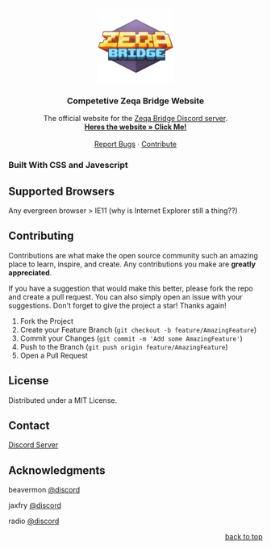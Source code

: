 <a name="readme-top"></a>

<br />
<div align="center">
  <a href="./public/logo.png">
    <img src="images/logo.png" alt="Logo" width="150" height="150">
  </a>

<h3 align="center">Competetive Zeqa Bridge Website</h3>

  <p align="center">
    The official website for the <a href="https://discord.gg/Y5ma4XUuzH">Zeqa Bridge Discord server</a>.
    <br />
    <a href="[[https://github.com/bridge-scrims/website-new](https://beavermon.github.io/Competitive-Zeqa-Bridge-Website/)]([https://www.youtube.com/watch?v=dQw4w9WgXcQ](https://beavermon.github.io/Competitive-Zeqa-Bridge-Website/))"><strong>Heres the website »<a href="https://beavermon.github.io/Competitive-Zeqa-Bridge-Website/index.html">  Click Me!</a></strong></a>
    <br />
    <br />
    <a href="https://github.com/Beavermon/Competitive-Zeqa-Bridge-Website/issues">Report Bugs</a>
    ·
    <a href="https://github.com/Beavermon/Competitive-Zeqa-Bridge-Website/pulls">Contribute</a>
  </p>
</div>

### Built With CSS and Javescript

## Supported Browsers

Any evergreen browser > IE11 (why is Internet Explorer still a thing??)

<!-- CONTRIBUTING -->
## Contributing

Contributions are what make the open source community such an amazing place to learn, inspire, and create. Any contributions you make are **greatly appreciated**.

If you have a suggestion that would make this better, please fork the repo and create a pull request. You can also simply open an issue with your suggestions. 
Don't forget to give the project a star! Thanks again!

1. Fork the Project
2. Create your Feature Branch (`git checkout -b feature/AmazingFeature`)
3. Commit your Changes (`git commit -m 'Add some AmazingFeature'`)
4. Push to the Branch (`git push origin feature/AmazingFeature`)
5. Open a Pull Request

<!-- LICENSE -->
## License

Distributed under a MIT License.

<!-- CONTACT -->
## Contact

[Discord Server](https://discord.gg/Y5ma4XUuzH)


## Acknowledgments 

beavermon [@discord](https://discord.com)

jaxfry [@discord](https://discord.com)

radio [@discord]([https://discord.com](https://www.youtube.com/watch?v=dQw4w9WgXcQ))

<p align="right"><a href="#readme-top">back to top</a></p>
